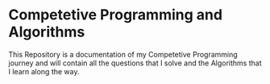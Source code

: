 # Competetive Programming and Algorithms

This Repository is a documentation of my Competetive Programming journey and will contain all the questions that I solve and the Algorithms that I learn along the way. 
